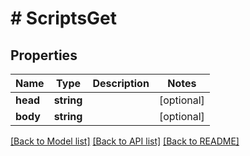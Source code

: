 # # ScriptsGet

## Properties

Name | Type | Description | Notes
------------ | ------------- | ------------- | -------------
**head** | **string** |  | [optional] 
**body** | **string** |  | [optional] 

[[Back to Model list]](../../README.md#documentation-for-models) [[Back to API list]](../../README.md#documentation-for-api-endpoints) [[Back to README]](../../README.md)


